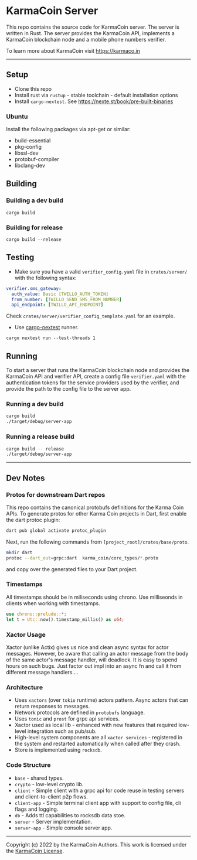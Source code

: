 # KarmaCoin Server
This repo contains the source code for KarmaCoin server. The server is written in Rust.
The server provides the KarmaCoin API, implements a KarmaCoin blockchain node and a mobile phone numbers verifier.

To learn more about KarmaCoin visit https://karmaco.in

---

## Setup
- Clone this repo
- Install rust via `rustup` - stable toolchain - default installation options
- Install `cargo-nextest`. See https://nexte.st/book/pre-built-binaries 


### Ubuntu
Install the following packages via apt-get or similar:
- build-essential
- pkg-config
- libssl-dev
- protobuf-compiler
- libclang-dev
 

## Building

### Building a dev build
```cargo build```

### Building for release
```cargo build --release```

## Testing
- Make sure you have a valid `verifier_config.yaml` file in `crates/server/` with the following syntax:

```YAML
verifier.sms_gateway:
  auth_value: Basic [TWILLO_AUTH_TOKEN]
  from_number: [TWILLO_SEND_SMS_FROM_NUMBER]
  api_endpoint: [TWILLO_API_ENDPOINT]
```

Check `crates/server/verifier_config_template.yaml` for an example.

- Use [cargo-nextest](https://nexte.st/) runner.


```cargo nextest run --test-threads 1```

## Running

To start a server that runs the KarmaCoin blockchain node and provides the KarmaCoin API and verifier API, create a config file `verifier.yaml` with the authentication tokens for the service providers used by the verifier, and provide the path to the config file to the server app.

### Running a dev build
```bash
cargo build
./target/debug/server-app
```

### Running a release build

```bash
cargo build -- release
./target/debug/server-app
```



---

## Dev Notes

### Protos for downstream Dart repos
This repo contains the canonical protobufs definitions for the Karma Coin APIs. To generate protos for other Karma Coin projects in Dart, first enable the dart protoc plugin:

```bash
dart pub global activate protoc_plugin
```
Next, run the following commands from `[project_root]/crates/base/proto`.

```bash
mkdir dart
protoc --dart_out=grpc:dart  karma_coin/core_types/*.proto
```

and copy over the generated files to your Dart project.

### Timestamps
All timestamps should be in miliseconds using chrono. Use milliseonds in clients when working with timestamps.

```rust
use chrono::prelude::*;
let t = Utc::now().timestamp_millis() as u64;
```

### Xactor Usage 
Xactor (unlike Actix) gives us nice and clean async syntax for actor messages. However, be aware that calling an actor message from the body of the same actor's message handler, will deadlock. It is easy to spend hours on such bugs. Just factor out impl into an async fn and call it from different message handlers....

### Architecture
- Uses `xactors` (over `tokio` runtime) actors pattern. Async actors that can return responses to messages.
- Network protocols are defined in `protobufs` language.
- Uses `tonic` and `prost` for grpc api services.
- Xactor used as local lib - enhanced with new features that required low-level integration such as pub/sub.
- High-level system components are all `xactor services` - registered in the system and restarted automatically when called after they crash.
- Store is implemented using `rocksdb`.

### Code Structure
- `base` - shared types.
- `crypto` - low-level crypto lib.
- `client` - Simple client with a grpc api for code reuse in testing servers and client-to-client p2p flows.
- `client-app` - Simple terminal client app with support to config file, cli flags and logging.
- `db` - Adds ttl capabilities to rocksdb data stoe.
- `server` - Server implementation.
- `server-app` - Simple console server app.

---

Copyright (c) 2022 by the KarmaCoin Authors. This work is licensed under the [KarmaCoin License](https://github.com/karma-coin/.github/blob/main/LICENSE).




